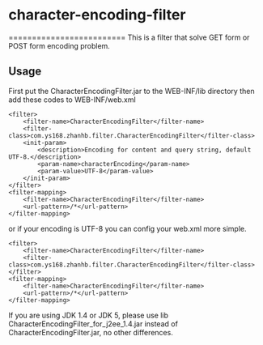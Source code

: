 # character-encoding-filter
=========================
This is a filter that solve GET form or POST form encoding problem.

## Usage
First put the CharacterEncodingFilter.jar to the WEB-INF/lib directory
then add these codes to WEB-INF/web.xml
```
<filter>
    <filter-name>CharacterEncodingFilter</filter-name>
    <filter-class>com.ys168.zhanhb.filter.CharacterEncodingFilter</filter-class>
    <init-param>
        <description>Encoding for content and query string, default UTF-8.</description>
        <param-name>characterEncoding</param-name>
        <param-value>UTF-8</param-value>
    </init-param>
</filter>
<filter-mapping>
    <filter-name>CharacterEncodingFilter</filter-name>
    <url-pattern>/*</url-pattern>
</filter-mapping>
```

or if your encoding is UTF-8
you can config your web.xml more simple.
```
<filter>
    <filter-name>CharacterEncodingFilter</filter-name>
    <filter-class>com.ys168.zhanhb.filter.CharacterEncodingFilter</filter-class>
</filter>
<filter-mapping>
    <filter-name>CharacterEncodingFilter</filter-name>
    <url-pattern>/*</url-pattern>
</filter-mapping>
```
If you are using JDK 1.4 or JDK 5, please use lib CharacterEncodingFilter_for_j2ee_1.4.jar instead of CharacterEncodingFilter.jar, no other differences.
